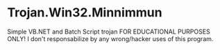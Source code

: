 # Trojan.Win32.Minnimmun

Simple VB.NET and Batch Script trojan
FOR EDUCATIONAL PURPOSES ONLY!
I don't responsabilize by any
wrong/hacker uses of this program.
